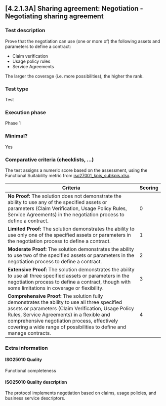 
## [4.2.1.3A] Sharing agreement: Negotiation - Negotiating sharing agreement
 
### Test description
Prove that the negotiation can use (one or more of) the following assets and parameters to define a contract:
- Claim verification
- Usage policy rules
- Service Agreements

The larger the coverage (i.e. more possibilities), the higher the rank.
 
### Test type
Test
 
### Execution phase
Phase 1
 
### Minimal?
Yes

### Comparative criteria (checklists, ...)
The test assigns a numeric score based on the assessment, using the Functional Suitability metric from [iso27001_kpis_subkpis.xlsx](../../../../../design_decisions/background_info/iso27001_kpis_subkpis.xlsx).

| **Criteria** | **Scoring** |
| -------------------------------------------------------------------------------------------------------------------------------- | ----------- |
| **No Proof:** The solution does not demonstrate the ability to use any of the specified assets or parameters (Claim Verification, Usage Policy Rules, Service Agreements) in the negotiation process to define a contract. | 0           |
| **Limited Proof:** The solution demonstrates the ability to use only one of the specified assets or parameters in the negotiation process to define a contract. | 1           |
| **Moderate Proof:** The solution demonstrates the ability to use two of the specified assets or parameters in the negotiation process to define a contract. | 2           |
| **Extensive Proof:** The solution demonstrates the ability to use all three specified assets or parameters in the negotiation process to define a contract, though with some limitations in coverage or flexibility. | 3           |
| **Comprehensive Proof:** The solution fully demonstrates the ability to use all three specified assets or parameters (Claim Verification, Usage Policy Rules, Service Agreements) in a flexible and comprehensive negotiation process, effectively covering a wide range of possibilities to define and manage contracts. | 4           |

### Extra information
#### ISO25010 Quality
Functional completeness
#### ISO25010 Quality description
The protocol implements negotiation based on claims, usage policies, and business service descriptors.
    